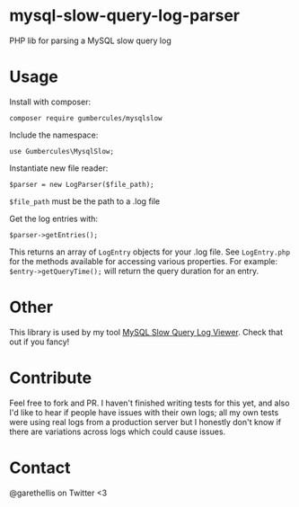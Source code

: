 # mysql-slow-query-log-parser
PHP lib for parsing a MySQL slow query log

# Usage

Install with composer:
```
composer require gumbercules/mysqlslow
```

Include the namespace:
```
use Gumbercules\MysqlSlow;
```

Instantiate new file reader:
```
$parser = new LogParser($file_path);
```
`$file_path` must be the path to a .log file

Get the log entries with:
```
$parser->getEntries();
```

This returns an array of `LogEntry` objects for your .log file. See `LogEntry.php` for the methods available for accessing various properties. For example: `$entry->getQueryTime();` will return the query duration for an entry.


# Other

This library is used by my tool [MySQL Slow Query Log Viewer](https://github.com/garethellis36/MySQL-slow-query-log-viewer). Check that out if you fancy!

# Contribute

Feel free to fork and PR. I haven't finished writing tests for this yet, and also I'd like to hear if people have issues with their own logs; all my own tests were using real logs from a production server but I honestly don't know if there are variations across logs which could cause issues.

# Contact
@garethellis on Twitter <3
